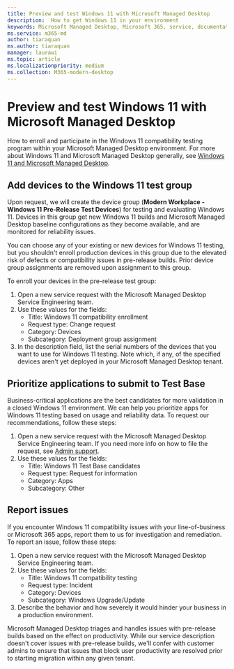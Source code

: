 ```yaml
---
title: Preview and test Windows 11 with Microsoft Managed Desktop
description:  How to get Windows 11 in your environment
keywords: Microsoft Managed Desktop, Microsoft 365, service, documentation
ms.service: m365-md
author: tiaraquan
ms.author: tiaraquan
manager: laurawi
ms.topic: article
ms.localizationpriority: medium
ms.collection: M365-modern-desktop
---
```


# Preview and test Windows 11 with Microsoft Managed Desktop

 How to enroll and participate in the Windows 11 compatibility testing program within your Microsoft Managed Desktop environment. For more about Windows 11 and Microsoft Managed Desktop generally, see [Windows 11 and Microsoft Managed Desktop](../intro/win11-overview.md). 

## Add devices to the Windows 11 test group

Upon request, we will create the device group (**Modern Workplace - Windows 11 Pre-Release Test Devices**) for testing and evaluating Windows 11. Devices in this group get new Windows 11 builds and Microsoft Managed Desktop baseline configurations as they become available, and are monitored for reliability issues.

You can choose any of your existing or new devices for Windows 11 testing, but you shouldn't enroll production devices in this group due to the elevated risk of defects or compatibility issues in pre-release builds. Prior device group assignments are removed upon assignment to this group.

To enroll your devices in the pre-release test group:

1. Open a new service request with the Microsoft Managed Desktop Service Engineering team.
2. Use these values for the fields:
    - Title: Windows 11 compatibility enrollment
    - Request type: Change request
    - Category: Devices
    - Subcategory: Deployment group assignment
3. In the description field, list the serial numbers of the devices that you want to use for Windows 11 testing. Note which, if any, of the specified devices aren't yet deployed in your Microsoft Managed Desktop tenant.

## Prioritize applications to submit to Test Base

Business-critical applications are the best candidates for more validation in a closed Windows 11 environment. We can help you prioritize apps for Windows 11 testing based on usage and reliability data. To request our recommendations, follow these steps:

1. Open a new service request with the Microsoft Managed Desktop Service Engineering team. If you need more info on how to file the request, see [Admin support](admin-support.md).
2. Use these values for the fields:
    - Title: Windows 11 Test Base candidates
    - Request type: Request for information
    - Category: Apps
    - Subcategory: Other

## Report issues

If you encounter Windows 11 compatibility issues with your line-of-business or Microsoft 365 apps, report them to us for investigation and remediation. To report an issue, follow these steps:

1. Open a new service request with the Microsoft Managed Desktop Service Engineering team.
2. Use these values for the fields:
    - Title: Windows 11 compatibility testing
    - Request type: Incident
    - Category: Devices
    - Subcategory: Windows Upgrade/Update
3. Describe the behavior and how severely it would hinder your business in a production environment.

Microsoft Managed Desktop triages and handles issues with pre-release builds based on the effect on productivity. While our service description doesn't cover issues with pre-release builds, we'll confer with customer admins to ensure that issues that block user productivity are resolved prior to starting migration within any given tenant.
